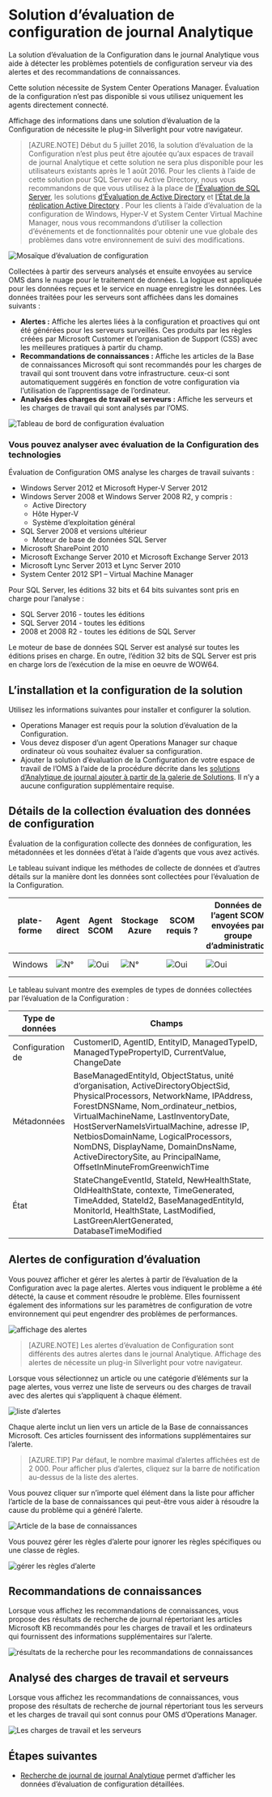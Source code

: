 <properties
    pageTitle="Solution d’évaluation de configuration de journal Analytique | Microsoft Azure"
    description="La solution d’évaluation de la Configuration dans le journal Analytique vous fournit des informations détaillées sur l’état actuel de votre infrastructure de serveur de System Center Operations Manager lors de l’utilisation d’agents d’Operations Manager ou d’un groupe d’administration Operations Manager."
    services="log-analytics"
    documentationCenter=""
    authors="bandersmsft"
    manager="jwhit"
    editor=""/>

<tags
    ms.service="log-analytics"
    ms.workload="na"
    ms.tgt_pltfrm="na"
    ms.devlang="na"
    ms.topic="article"
    ms.date="10/10/2016"
    ms.author="banders"/>

# <a name="configuration-assessment-solution-in-log-analytics"></a>Solution d’évaluation de configuration de journal Analytique

La solution d’évaluation de la Configuration dans le journal Analytique vous aide à détecter les problèmes potentiels de configuration serveur via des alertes et des recommandations de connaissances.

Cette solution nécessite de System Center Operations Manager. Évaluation de la configuration n’est pas disponible si vous utilisez uniquement les agents directement connecté.

Affichage des informations dans une solution d’évaluation de la Configuration de nécessite le plug-in Silverlight pour votre navigateur.

>[AZURE.NOTE] Début du 5 juillet 2016, la solution d’évaluation de la Configuration n’est plus peut être ajoutée qu’aux espaces de travail de journal Analytique et cette solution ne sera plus disponible pour les utilisateurs existants après le 1 août 2016. Pour les clients à l’aide de cette solution pour SQL Server ou Active Directory, nous vous recommandons de que vous utilisez à la place de [l’Évaluation de SQL Server](log-analytics-sql-assessment.md), les solutions [d’Évaluation de Active Directory](log-analytics-ad-assessment.md) et [l’État de la réplication Active Directory](log-analytics-ad-replication-status.md) . Pour les clients à l’aide d’évaluation de la configuration de Windows, Hyper-V et System Center Virtual Machine Manager, nous vous recommandons d’utiliser la collection d’événements et de fonctionnalités pour obtenir une vue globale des problèmes dans votre environnement de suivi des modifications.

![Mosaïque d’évaluation de configuration](./media/log-analytics-configuration-assessment/oms-config-assess-tile.png)

Collectées à partir des serveurs analysés et ensuite envoyées au service OMS dans le nuage pour le traitement de données. La logique est appliquée pour les données reçues et le service en nuage enregistre les données. Les données traitées pour les serveurs sont affichées dans les domaines suivants :

- **Alertes :** Affiche les alertes liées à la configuration et proactives qui ont été générées pour les serveurs surveillés. Ces produits par les règles créées par Microsoft Customer et l’organisation de Support (CSS) avec les meilleures pratiques à partir du champ.
- **Recommandations de connaissances :** Affiche les articles de la Base de connaissances Microsoft qui sont recommandés pour les charges de travail qui sont trouvent dans votre infrastructure. ceux-ci sont automatiquement suggérés en fonction de votre configuration via l’utilisation de l’apprentissage de l’ordinateur.
- **Analysés des charges de travail et serveurs :** Affiche les serveurs et les charges de travail qui sont analysés par l’OMS.

![Tableau de bord de configuration évaluation](./media/log-analytics-configuration-assessment/oms-config-assess-dash01.png)

### <a name="technologies-you-can-analyze-with-configuration-assessment"></a>Vous pouvez analyser avec évaluation de la Configuration des technologies

Évaluation de Configuration OMS analyse les charges de travail suivants :

- Windows Server 2012 et Microsoft Hyper-V Server 2012
- Windows Server 2008 et Windows Server 2008 R2, y compris :
    - Active Directory
    - Hôte Hyper-V
    - Système d’exploitation général
- SQL Server 2008 et versions ultérieur
    - Moteur de base de données SQL Server
- Microsoft SharePoint 2010
- Microsoft Exchange Server 2010 et Microsoft Exchange Server 2013
- Microsoft Lync Server 2013 et Lync Server 2010
- System Center 2012 SP1 – Virtual Machine Manager

Pour SQL Server, les éditions 32 bits et 64 bits suivantes sont pris en charge pour l’analyse :

- SQL Server 2016 - toutes les éditions
- SQL Server 2014 - toutes les éditions
- 2008 et 2008 R2 - toutes les éditions de SQL Server

Le moteur de base de données SQL Server est analysé sur toutes les éditions prises en charge. En outre, l’édition 32 bits de SQL Server est pris en charge lors de l’exécution de la mise en oeuvre de WOW64.

## <a name="installing-and-configuring-the-solution"></a>L’installation et la configuration de la solution
Utilisez les informations suivantes pour installer et configurer la solution.

- Operations Manager est requis pour la solution d’évaluation de la Configuration.
- Vous devez disposer d’un agent Operations Manager sur chaque ordinateur où vous souhaitez évaluer sa configuration.
- Ajouter la solution d’évaluation de la Configuration de votre espace de travail de l’OMS à l’aide de la procédure décrite dans les [solutions d’Analytique de journal ajouter à partir de la galerie de Solutions](log-analytics-add-solutions.md).  Il n’y a aucune configuration supplémentaire requise.

## <a name="configuration-assessment-data-collection-details"></a>Détails de la collection évaluation des données de configuration

Évaluation de la configuration collecte des données de configuration, les métadonnées et les données d’état à l’aide d’agents que vous avez activés.

Le tableau suivant indique les méthodes de collecte de données et d’autres détails sur la manière dont les données sont collectées pour l’évaluation de la Configuration.

| plate-forme | Agent direct | Agent SCOM | Stockage Azure | SCOM requis ? | Données de l’agent SCOM envoyées par groupe d’administration | fréquence de collection |
|---|---|---|---|---|---|---|
|Windows|![N°](./media/log-analytics-configuration-assessment/oms-bullet-red.png)|![Oui](./media/log-analytics-configuration-assessment/oms-bullet-green.png)|![N°](./media/log-analytics-configuration-assessment/oms-bullet-red.png)|            ![Oui](./media/log-analytics-configuration-assessment/oms-bullet-green.png)|![Oui](./media/log-analytics-configuration-assessment/oms-bullet-green.png)| deux fois par jour|

Le tableau suivant montre des exemples de types de données collectées par l’évaluation de la Configuration :

|**Type de données**|**Champs**|
|---|---|
|Configuration de|CustomerID, AgentID, EntityID, ManagedTypeID, ManagedTypePropertyID, CurrentValue, ChangeDate|
|Métadonnées|BaseManagedEntityId, ObjectStatus, unité d’organisation, ActiveDirectoryObjectSid, PhysicalProcessors, NetworkName, IPAddress, ForestDNSName, Nom_ordinateur_netbios, VirtualMachineName, LastInventoryDate, HostServerNameIsVirtualMachine, adresse IP, NetbiosDomainName, LogicalProcessors, NomDNS, DisplayName, DomainDnsName, ActiveDirectorySite, au PrincipalName, OffsetInMinuteFromGreenwichTime|
|État|StateChangeEventId, StateId, NewHealthState, OldHealthState, contexte, TimeGenerated, TimeAdded, StateId2, BaseManagedEntityId, MonitorId, HealthState, LastModified, LastGreenAlertGenerated, DatabaseTimeModified|

## <a name="configuration-assessment-alerts"></a>Alertes de configuration d’évaluation
Vous pouvez afficher et gérer les alertes à partir de l’évaluation de la Configuration avec la page alertes. Alertes vous indiquent le problème a été détecté, la cause et comment résoudre le problème. Elles fournissent également des informations sur les paramètres de configuration de votre environnement qui peut engendrer des problèmes de performances.

![affichage des alertes](./media/log-analytics-configuration-assessment/oms-config-assess-alerts01.png)

>[AZURE.NOTE] Les alertes d’évaluation de Configuration sont différents des autres alertes dans le journal Analytique. Affichage des alertes de nécessite un plug-in Silverlight pour votre navigateur.

Lorsque vous sélectionnez un article ou une catégorie d’éléments sur la page alertes, vous verrez une liste de serveurs ou des charges de travail avec des alertes qui s’appliquent à chaque élément.

![liste d’alertes](./media/log-analytics-configuration-assessment/oms-config-assess-alerts-view-config.png)

Chaque alerte inclut un lien vers un article de la Base de connaissances Microsoft. Ces articles fournissent des informations supplémentaires sur l’alerte.

>[AZURE.TIP] Par défaut, le nombre maximal d’alertes affichées est de 2 000. Pour afficher plus d’alertes, cliquez sur la barre de notification au-dessus de la liste des alertes.

Vous pouvez cliquer sur n’importe quel élément dans la liste pour afficher l’article de la base de connaissances qui peut-être vous aider à résoudre la cause du problème qui a généré l’alerte.

![Article de la base de connaissances](./media/log-analytics-configuration-assessment/oms-config-assess-alerts-details-kb.png)

Vous pouvez gérer les règles d’alerte pour ignorer les règles spécifiques ou une classe de règles.

![gérer les règles d’alerte](./media/log-analytics-configuration-assessment/oms-config-assess-alert-rules.png)

## <a name="knowledge-recommendations"></a>Recommandations de connaissances
Lorsque vous affichez les recommandations de connaissances, vous propose des résultats de recherche de journal répertoriant les articles Microsoft KB recommandés pour les charges de travail et les ordinateurs qui fournissent des informations supplémentaires sur l’alerte.

![résultats de la recherche pour les recommandations de connaissances](./media/log-analytics-configuration-assessment/oms-config-assess-knowledge-recommendations.png)

## <a name="servers-and-workloads-analyzed"></a>Analysé des charges de travail et serveurs
Lorsque vous affichez les recommandations de connaissances, vous propose des résultats de recherche de journal répertoriant tous les serveurs et les charges de travail qui sont connus pour OMS d’Operations Manager.

![Les charges de travail et les serveurs](./media/log-analytics-configuration-assessment/oms-config-assess-servers-workloads.png)

## <a name="next-steps"></a>Étapes suivantes

- [Recherche de journal de journal Analytique](log-analytics-log-searches.md) permet d’afficher les données d’évaluation de configuration détaillées.
